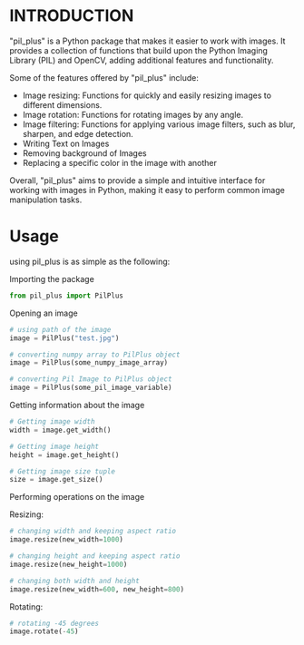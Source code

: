 # INTRODUCTION

"pil_plus" is a Python package that makes it easier to work with images. It provides a collection of functions that build upon the Python Imaging Library (PIL) and OpenCV, adding additional features and functionality.

Some of the features offered by "pil_plus" include:

* Image resizing: Functions for quickly and easily resizing images to different dimensions.
* Image rotation: Functions for rotating images by any angle.
* Image filtering: Functions for applying various image filters, such as blur, sharpen, and edge detection.
* Writing Text on Images
* Removing background of Images
* Replacing a specific color in the image with another

Overall, "pil_plus" aims to provide a simple and intuitive interface for working with images in Python, making it easy to perform common image manipulation tasks.

# Usage

using pil_plus is as simple as the following:

Importing the package
```python
from pil_plus import PilPlus
```
Opening an image
```python
# using path of the image
image = PilPlus("test.jpg")

# converting numpy array to PilPlus object
image = PilPlus(some_numpy_image_array)

# converting Pil Image to PilPlus object
image = PilPlus(some_pil_image_variable)
```
Getting information about the image
```python
# Getting image width
width = image.get_width()

# Getting image height
height = image.get_height()

# Getting image size tuple
size = image.get_size()
```
Performing operations on the image

Resizing:
```python
# changing width and keeping aspect ratio
image.resize(new_width=1000)

# changing height and keeping aspect ratio
image.resize(new_height=1000)

# changing both width and height
image.resize(new_width=600, new_height=800)
```
Rotating:
```python
# rotating -45 degrees
image.rotate(-45)
```
